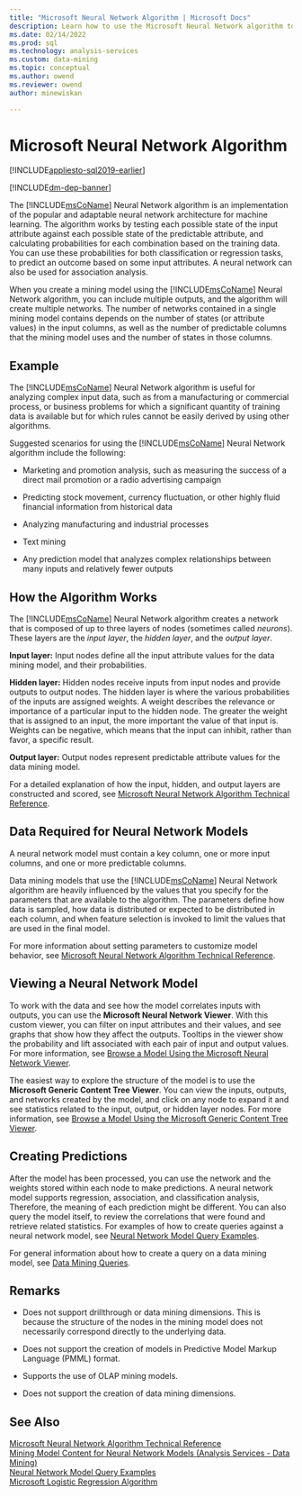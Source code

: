 ```yaml
---
title: "Microsoft Neural Network Algorithm | Microsoft Docs"
description: Learn how to use the Microsoft Neural Network algorithm to create a mining model in SQL Server Analysis Services.
ms.date: 02/14/2022
ms.prod: sql
ms.technology: analysis-services
ms.custom: data-mining
ms.topic: conceptual
ms.author: owend
ms.reviewer: owend
author: minewiskan

---
```

# Microsoft Neural Network Algorithm
[!INCLUDE[appliesto-sql2019-earlier](../includes/appliesto-sql2019-earlier.md)]

[!INCLUDE[dm-dep-banner](../includes/dm-dep-banner.md)]

  The [!INCLUDE[msCoName](../includes/msconame-md.md)] Neural Network algorithm is an implementation of the popular and adaptable neural network architecture for machine learning.  The algorithm works by testing each possible state of the input attribute against each possible state of the predictable attribute, and calculating probabilities for each combination based on the training data. You can use these probabilities for both classification or regression tasks, to predict an outcome  based on some input attributes. A neural network can also be used for association analysis.  
  
 When you create a mining model using the [!INCLUDE[msCoName](../includes/msconame-md.md)] Neural Network algorithm, you can include multiple outputs, and the algorithm will create multiple networks. The number of networks contained in a single mining model contains depends on the number of states (or attribute values) in the input columns, as well as the number of predictable columns that the mining model uses and the number of states in those columns.  
  
## Example  
 The [!INCLUDE[msCoName](../includes/msconame-md.md)] Neural Network algorithm is useful for analyzing complex input data, such as from a manufacturing or commercial process, or business problems for which a significant quantity of training data is available but for which rules cannot be easily derived by using other algorithms.  
  
 Suggested scenarios for using the [!INCLUDE[msCoName](../includes/msconame-md.md)] Neural Network algorithm include the following:  
  
-   Marketing and promotion analysis, such as measuring the success of a direct mail promotion or a radio advertising campaign  
  
-   Predicting stock movement, currency fluctuation, or other highly fluid financial information from historical data  
  
-   Analyzing manufacturing and industrial processes  
  
-   Text mining  
  
-   Any prediction model that analyzes complex relationships between many inputs and relatively fewer outputs  
  
## How the Algorithm Works  
 The [!INCLUDE[msCoName](../includes/msconame-md.md)] Neural Network algorithm creates a network that is composed of up to three layers of nodes (sometimes called *neurons*). These layers are the *input layer*, the *hidden layer*, and the *output layer*.  
  
 **Input layer:** Input nodes define all the input attribute values for the data mining model, and their probabilities.  
  
 **Hidden layer:** Hidden nodes receive inputs from input nodes and provide outputs to output nodes. The hidden layer is where the various probabilities of the inputs are assigned weights. A weight describes the relevance or importance of a particular input to the hidden node. The greater the weight that is assigned to an input, the more important the value of that input is. Weights can be negative, which means that the input can inhibit, rather than favor, a specific result.  
  
 **Output layer:** Output nodes represent predictable attribute values for the data mining model.  
  
 For a detailed explanation of how the input, hidden, and output layers are constructed and scored, see [Microsoft Neural Network Algorithm Technical Reference](../../analysis-services/data-mining/microsoft-neural-network-algorithm-technical-reference.md).  
  
## Data Required for Neural Network Models  
 A neural network model must contain a key column, one or more input columns, and one or more predictable columns.  
  
 Data mining models that use the [!INCLUDE[msCoName](../includes/msconame-md.md)] Neural Network algorithm are heavily influenced by the values that you specify for the parameters that are available to the algorithm. The parameters define how data is sampled, how data is distributed or expected to be distributed in each column, and when feature selection is invoked to limit the values that are used in the final model.  
  
 For more information about setting parameters to customize model behavior, see [Microsoft Neural Network Algorithm Technical Reference](../../analysis-services/data-mining/microsoft-neural-network-algorithm-technical-reference.md).  
  
## Viewing a Neural Network Model  
 To work with the data and see how the model correlates inputs with outputs, you can use the **Microsoft Neural Network Viewer**. With this custom viewer, you can filter on input attributes and their values, and see graphs that show how they affect the outputs. Tooltips in the viewer show the probability and lift associated with each pair of input and output values. For more information, see [Browse a Model Using the Microsoft Neural Network Viewer](../../analysis-services/data-mining/browse-a-model-using-the-microsoft-neural-network-viewer.md).  
  
 The easiest way to explore the structure of the model is to use the **Microsoft Generic Content Tree Viewer**. You can view the inputs, outputs, and networks created by the model, and click on any node to expand it and see statistics related to the input, output, or hidden layer nodes. For more information, see [Browse a Model Using the Microsoft Generic Content Tree Viewer](../../analysis-services/data-mining/browse-a-model-using-the-microsoft-generic-content-tree-viewer.md).  
  
## Creating Predictions  
 After the model has been processed, you can use the network and the weights stored within each node to make predictions. A neural network model supports regression, association, and classification analysis, Therefore, the meaning of each prediction might be different. You can also query the model itself, to review the correlations that were found and retrieve related statistics. For examples of how to create queries against a neural network model, see [Neural Network Model Query Examples](../../analysis-services/data-mining/neural-network-model-query-examples.md).  
  
 For general information about how to create a query on a data mining model, see [Data Mining Queries](../../analysis-services/data-mining/data-mining-queries.md).  
  
## Remarks  
  
-   Does not support drillthrough or data mining dimensions. This is because the structure of the nodes in the mining model does not necessarily correspond directly to the underlying data.  
  
-   Does not support the creation of models in Predictive Model Markup Language (PMML) format.  
  
-   Supports the use of OLAP mining models.  
  
-   Does not support the creation of data mining dimensions.  
  
## See Also  
 [Microsoft Neural Network Algorithm Technical Reference](../../analysis-services/data-mining/microsoft-neural-network-algorithm-technical-reference.md)   
 [Mining Model Content for Neural Network Models &#40;Analysis Services - Data Mining&#41;](../../analysis-services/data-mining/mining-model-content-for-neural-network-models-analysis-services-data-mining.md)   
 [Neural Network Model Query Examples](../../analysis-services/data-mining/neural-network-model-query-examples.md)   
 [Microsoft Logistic Regression Algorithm](../../analysis-services/data-mining/microsoft-logistic-regression-algorithm.md)  
  
  
